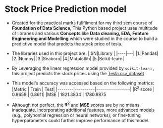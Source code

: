 # Stock Price Prediction model

- Created for the practical marks fullfilment for my third sem course of **Foundation of Data Science**, This Python based project uses multitude of libraries and various **Concepts** like **Data cleaning, EDA, Feature Engineering and Modelling** which were studied in the course to build a predictive model that predicts the stock price of tesla.

- The libraries used in this project are:
  | SN|Library |
  |----|---|
  |1.|Pandas|
  |2.|Numpy|
  |3.|Seaborn|
  |4.|Matplotlib|
  |5.|Scikit-learn|

- By Leveraging the linear regression model provided by `scikit-learn` , this project predicts the stock prices using the [Tesla.csv_dataset](./tesla.csv)

- This model's accuracy was accessed based on the following metrics: <br>
  |Metric | Train | Test|
  |--------|----------|-----------------|
  |R<sup>2</sup> score | 0.8659 | 0.8611|
  |MSE | 1821.3834 | 1780.9875

- Although not perfect, the **R<sup>2</sup>** and **MSE** scores are by no means inadequate. Incorporating additional features, more advanced models (e.g., polynomial regression or neural networks), or fine-tuning hyperparameters could further improve performance of this model.

